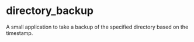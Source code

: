 # directory_backup

A small application to take a backup of the specified directory based on the timestamp.
